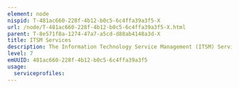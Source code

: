 ```yaml
---
element: node
nispid: T-481ac660-228f-4b12-b0c5-6c4ffa39a3f5-X
url: /node/T-481ac660-228f-4b12-b0c5-6c4ffa39a3f5-X.html
parent: T-8e571f8a-1274-47a7-a5cd-d88ab4148a3d-X
title: ITSM Services
description: The Information Technology Service Management (ITSM) Services provide a standardized interface to manage design, plan, deliver, operate and control information technology (IT) services offered to customers. It aggregates a functions of User Management, Incident Management, Service Management, Service Catalog Management, Ordering, Inventory, Customer Management, and Problem Management.
level: 7
emUUID: 481ac660-228f-4b12-b0c5-6c4ffa39a3f5
usage:
  serviceprofiles:
---
```

